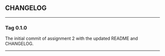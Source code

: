 ## CHANGELOG

---

### Tag 0.1.0

The initial commit of assignment 2 with the updated README and CHANGELOG.

---